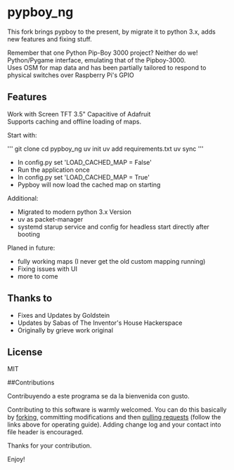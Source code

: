pypboy_ng
======

This fork brings pypboy to the present, by migrate it to python 3.x, adds new features and fixing stuff.

Remember that one Python Pip-Boy 3000 project? Neither do we!<br>
Python/Pygame interface, emulating that of the Pipboy-3000.<br> 
Uses OSM for map data and has been partially tailored to respond to physical switches over Raspberry Pi's GPIO<br>


## Features

Work with Screen TFT 3.5" Capacitive of Adafruit<br>
Supports caching and offline loading of maps.

Start with:

'''
git clone
cd pypboy_ng
uv init
uv add requirements.txt
uv sync
'''

* In config.py set 'LOAD_CACHED_MAP = False'
* Run the application once
* In config.py set 'LOAD_CACHED_MAP = True'
* Pypboy will now load the cached map on starting

Additional:
* Migrated to modern python 3.x Version
* uv as packet-manager 
* systemd starup service and config for headless start directly after booting

Planed in future:
* fully working maps (I never get the old custom mapping running)
* Fixing issues with UI
* more to come

## Thanks to 
* Fixes and Updates by Goldstein
* Updates by Sabas of The Inventor's House Hackerspace
* Originally by grieve work original

## License
MIT

##Contributions

Contribuyendo a este programa se da la bienvenida con gusto.<br>

Contributing to this software is warmly welcomed. You can do this basically by [forking](https://help.github.com/articles/fork-a-repo), committing modifications and then [pulling requests](https://help.github.com/articles/using-pull-requests) (follow the links above for operating guide). Adding change log and your contact into file header is encouraged.<br>

Thanks for your contribution.

Enjoy!

